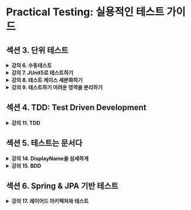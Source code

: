 # Practical Testing: 실용적인 테스트 가이드

## 섹션 3. 단위 테스트

<details>
<summary><strong>강의 6. 수동테스트</strong></summary>

```java
    @Test
    void add() {
        CafeKiosk cafeKiosk = new CafeKiosk();
        cafeKiosk.add(new Americano());

        System.out.println(">>> 담긴 음료 수 : " + cafeKiosk.getBeverages().size());
        System.out.println(">>> 담긴 음료 : " + cafeKiosk.getBeverages().get(0).getName());
    }
```

### 문제점

- 무엇을 검증하는건지 알 수 없음
- 콘솔 출력은 검증이 아님 → 항상 성공처럼 보임

</details>

<details>
<summary><strong>강의 7. JUnit5로 테스트하기</strong></summary>

- 단위테스트
  - 작은 코드 단위를 독립적으로 검증
  - 클래스 or 메서드 단위
  - JUnit5 에 AssertJ 얹어서 씀

```java
    @Test
    void getName() {
        Americano americano = new Americano();

        assertEquals("아메리카노", americano.getName()); //JUnit5
        assertThat(americano.getName()).isEqualTo("아메리카노"); // AssertJ
    }
```

</details>

<details>
<summary><strong>강의 8. 테스트 케이스 세분화하기</strong></summary>

- 요구사항

  - 질문하기: 암묵적이거나 드러나지 않는 요구사항이 있는가?
- 테스트 케이스 세분화하기

  - 해피 케이스
  - 예외 케이스

  **→ 경계값 테스트가 중요 (범위, 구간, 날짜 등)**

  - ex) 3 이상의 값을 받는 API
    - 경계값 테스트:3
    - 예외 테스트:2

### ✅정상 케이스 테스트

```java
    @Test
    void addSeveralBeverages() {
        CafeKiosk cafeKiosk = new CafeKiosk();
        Americano americano = new Americano();

        cafeKiosk.add(americano, 2);

        assertThat(cafeKiosk.getBeverages().get(0)).isEqualTo(americano);
        assertThat(cafeKiosk.getBeverages().get(1)).isEqualTo(americano);
    }
```

### ✅예외 케이스 테스트

```java
    @Test
    void addZeroBeverages() {
        CafeKiosk cafeKiosk = new CafeKiosk();
        Americano americano = new Americano();

        assertThatThrownBy(() -> cafeKiosk.add(americano, 0))
                .isInstanceOf(IllegalArgumentException.class)
                .hasMessage("음료는 1잔 이상 주문하실 수 있습니다.")
        ;
    }
```

</details>

<details>
<summary><strong>강의 9. 테스트하기 어려운 영역을 분리하기</strong></summary>

- 테스트가 어려운 부분을 외부로 분리할수록 테스트 가능한 코드는 많아진다
- 테스트하기 어려운 영역
  - 관측할 때마다 다른 값에 의존하는 코드
    - 현재 시간, 랜던 값, 사용자 입력
  - 외부 세계에 영향을 주는 코드
    - 출력, 메시지 전송, DB에 기록
  - 함수를 기준으로 input, output 에 의존
- 테스트 하기 좋은 코드
  - 순수함수
    - 같은 입력에는 항상 같은 결과
    - 외부 세상과 단절 된 형태

---

### ❌문제 코드 (시간에 직접 의존)

```java
public class CafeKiosk {

    private static final LocalTime SHOP_OPEN_TIME = LocalTime.of(10, 0);
    private static final LocalTime SHOP_CLOSE_TIME = LocalTime.of(22, 0);
  
    public Order createOrder() {
        LocalDateTime currentDateTime = LocalDateTime.now();
        LocalTime currentTime = currentDateTime.toLocalTime();
        if (currentTime.isBefore(SHOP_OPEN_TIME) || currentTime.isAfter(SHOP_CLOSE_TIME)) {
            throw new IllegalArgumentException("주문 시간이 아닙니다.");
        }

        return new Order(LocalDateTime.now(), beverages);
    }
}
```

```java
    @Test
    void createOrder() {
        CafeKiosk cafeKiosk = new CafeKiosk();
        Americano americano = new Americano();

        cafeKiosk.add(americano);

        Order order = cafeKiosk.createOrder();
        assertThat(order.getBeverages()).hasSize(1);
        assertThat(order.getBeverages().get(0).getName()).isEqualTo("아메리카노");
    }
```

### 문제점

- LocalDateTime.now() → 실행 시각에 따라 테스트가 깨질 수 있다

### 해결 방안

- createOrder() 의 currentDateTime을 현재 시각이 아닌 파라미터로 입력받도록 수정

### ✅개선 코드 (시간을 파라미터로 주입)

```java
    public Order createOrder(LocalDateTime currentDateTime) {
        LocalTime currentTime = currentDateTime.toLocalTime();
        if (currentTime.isBefore(SHOP_OPEN_TIME) || currentTime.isAfter(SHOP_CLOSE_TIME)) {
            throw new IllegalArgumentException("주문 시간이 아닙니다.");
        }

        return new Order(LocalDateTime.now(), beverages);
    }
```

```java
    @Test
    void createOrderWithCurrentTime() {
        CafeKiosk cafeKiosk = new CafeKiosk();
        Americano americano = new Americano();

        cafeKiosk.add(americano);

        Order order = cafeKiosk.createOrder(LocalDateTime.of(2025, 1, 17, 22, 0));

        assertThat(order.getBeverages()).hasSize(1);
        assertThat(order.getBeverages().get(0).getName()).isEqualTo("아메리카노");
    }

    @Test
    void createOrderWithOutsideOpenTime() {
        CafeKiosk cafeKiosk = new CafeKiosk();
        Americano americano = new Americano();

        cafeKiosk.add(americano);

        assertThatThrownBy(() -> cafeKiosk.createOrder(LocalDateTime.of(2025, 1, 17, 9, 59)))
                .isInstanceOf(IllegalArgumentException.class)
                .hasMessage("주문 시간이 아닙니다.")
        ;
    }
```

</details>

## 섹션 4. TDD: Test Driven Development

<details>
<summary><strong>강의 11. TDD</strong></summary>

- 프로덕션 코드보다 테스트 코드를 먼저 작성
- RED -> GREEN -> REFACTOR
- RED (실패 테스트 작성) -> GREEN (테스트 통과하는 최소한의 코딩) -> REFACTOR (구현 코드 개선, 테스트 통과 유지)
- 선 기능 구현의 단점

  - 테스트 누락 가능성
  - 특정 테스트 케이스만 검증할 가능성
  - 잘못된 구현을 늦게 발견할 수 있음
- TDD 장점

  - 복잡도가 낮은 코드
  - 엣지 케이스를 쉽게 발견
  - 구현에 대한 빠른 피드백
  - 과감한 리팩토링 가능
- 키워드

  - 애자일 방법론
  - 익스트림 프로그래밍
  - 스크럼
  - 칸반

</details>

## 섹션 5. 테스트는 문서다

<details>
<summary><strong>강의 14. DisplayName을 섬세하게</strong></summary>

- JUnit5부터 DisplayName annotation 사용 가능
- DisplayName 잘 짓기
  - 문장으로 짓기
  - ~ 테스트 로 끝나는 문장은 지양
  - 테스트 행위에 대한 결과까지 기술하기
    - ❌ 음료 1개 주문 테스트
    - ✅ 음료를 1개 추가하면 주문 목록에 담긴다.
  - 도메인 용어를 사용해서 추상화 된 내용을 담기
    - 메서드 자체의 관점보다 도메인 정책 관점으로
  - 테스트의 현상을 중점으로 기술하지 말 것 (실패한다 등등)
    - ❌ 특정 시간 이전에 주문을 생성하면 실패한다.
    - ✅ 영업 시간 이전에는 주문을 생성할 수 없다.

</details>

<details>
<summary><strong>강의 15. BDD</strong></summary>

- Behavior Driven Development
- TDD에서 파생
- 시나리오에 기반한 테스트케이스 자체에 집중하여 테스트
- 개발자가 아닌 사람이 봐도 이해할 수 있을 정도의 추상화 수준
- Given: 시나리오 진행에 필요한 준비 과정
- When: 시나리오 행동 진행
- Then: 시나리오 진행에 대한 결과 검증

</details>

## 섹션 6. Spring & JPA 기반 테스트

<details>
<summary><strong>강의 17. 레이어드 아키텍처와 테스트</strong></summary>

- 각 레이어가 실제로 작동할 때 여러 모듈의 조합으로 작동된다.
- 통합 테스트
  - 여러 모듈이 협력하는 기능을 통합적으로 검증
  - 작은범위의 테스트만으로는 기능 전체의 신뢰성 보장 못함
  - 풍부한 단위 테스트
  - 큰 기능 단위를 검증하는 통합 테스트

</details>